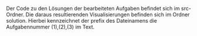 Der Code zu den Lösungen der bearbeiteten Aufgaben befindet sich im src-Ordner.
Die daraus resultierenden Visualisierungen befinden sich im Ordner solution. Hierbei kennzeichnet der prefix des Dateinamens die Aufgabennummer (1),(2),(3) im Text.
